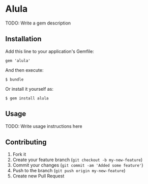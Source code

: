 # Alula

TODO: Write a gem description

## Installation

Add this line to your application's Gemfile:

    gem 'alula'

And then execute:

    $ bundle

Or install it yourself as:

    $ gem install alula

## Usage

TODO: Write usage instructions here

## Contributing

1. Fork it
2. Create your feature branch (`git checkout -b my-new-feature`)
3. Commit your changes (`git commit -am 'Added some feature'`)
4. Push to the branch (`git push origin my-new-feature`)
5. Create new Pull Request
